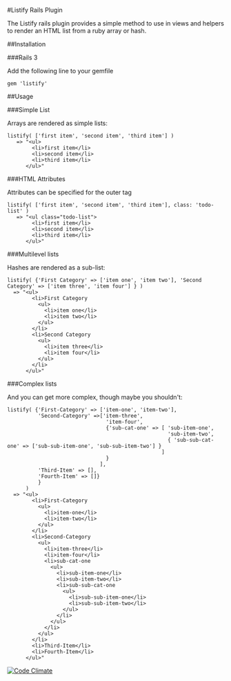 #Listify Rails Plugin

The Listify rails plugin provides a simple method to use in views and helpers to render an HTML list from a ruby array or hash.

##Installation

###Rails 3

Add the following line to your gemfile
```
gem 'listify'
```

##Usage

###Simple List

Arrays are rendered as simple lists: 
```
listify( ['first item', 'second item', 'third item'] )
   => "<ul>
        <li>first item</li>
        <li>second item</li>
        <li>third item</li>
      </ul>"
```

###HTML Attributes

  Attributes can be specified for the outer tag
  ```
  listify( ['first item', 'second item', 'third item'], class: 'todo-list' )
     => "<ul class="todo-list">
          <li>first item</li>
          <li>second item</li>
          <li>third item</li>
        </ul>"
  ```

###Multilevel lists

Hashes are rendered as a sub-list: 
```
listify( {'First Category' => ['item one', 'item two'], 'Second Category' => ['item three', 'item four'] } )
  => "<ul>
        <li>First Category
          <ul>
            <li>item one</li>
            <li>item two</li>
          </ul>
        </li>
        <li>Second Category
          <ul>
            <li>item three</li>
            <li>item four</li>
          </ul>
        </li>
      </ul>"
```

###Complex lists

And you can get more complex, though maybe you shouldn't:
```
listify( {'First-Category' => ['item-one', 'item-two'],
          'Second-Category' =>['item-three', 
                                'item-four',
                                {'sub-cat-one' => [ 'sub-item-one', 
                                                    'sub-item-two', 
                                                    { 'sub-sub-cat-one' => ['sub-sub-item-one', 'sub-sub-item-two'] }
                                                  ]
                                }
                              ],
          'Third-Item' => [],
          'Fourth-Item' => []}
          }
      )
  => "<ul>
        <li>First-Category
          <ul>
            <li>item-one</li>
            <li>item-two</li>
          </ul>
        </li>
        <li>Second-Category
          <ul>
            <li>item-three</li>
            <li>item-four</li>
            <li>sub-cat-one
              <ul>
                <li>sub-item-one</li>
                <li>sub-item-two</li>
                <li>sub-sub-cat-one
                  <ul>
                    <li>sub-sub-item-one</li>
                    <li>sub-sub-item-two</li>
                  </ul>
                </li>
              </ul>
            </li>
          </ul>
        </li>
        <li>Third-Item</li>
        <li>Fourth-Item</li>
      </ul>"
```

[![Code Climate](https://codeclimate.com/github/bappelt/listify.png)](https://codeclimate.com/github/bappelt/listify)
